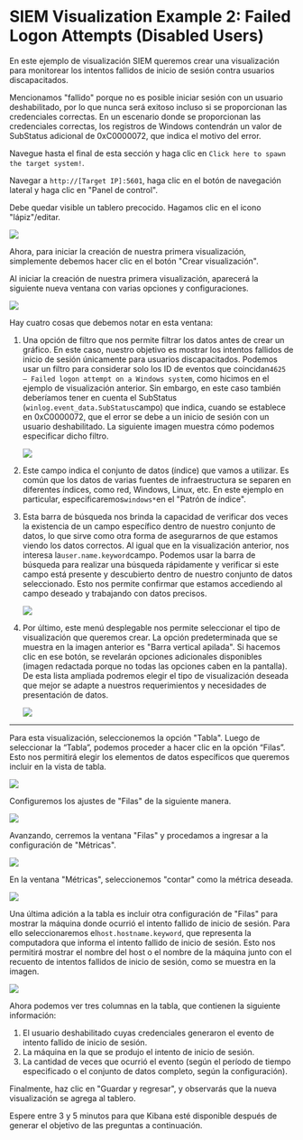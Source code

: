 # SIEM Visualization Example 2: Failed Logon Attempts (Disabled Users)

En este ejemplo de visualización SIEM queremos crear una visualización para monitorear los intentos fallidos de inicio de sesión contra usuarios discapacitados.

Mencionamos "fallido" porque no es posible iniciar sesión con un usuario deshabilitado, por lo que nunca será exitoso incluso si se proporcionan las credenciales correctas. En un escenario donde se proporcionan las credenciales correctas, los registros de Windows contendrán un valor de SubStatus adicional de 0xC0000072, que indica el motivo del error.

Navegue hasta el final de esta sección y haga clic en `Click here to spawn the target system!`.

Navegar a `http://[Target IP]:5601`, haga clic en el botón de navegación lateral y haga clic en "Panel de control".

Debe quedar visible un tablero precocido. Hagamos clic en el icono "lápiz"/editar.

![](visualization16.webp)

Ahora, para iniciar la creación de nuestra primera visualización, simplemente debemos hacer clic en el botón "Crear visualización".

Al iniciar la creación de nuestra primera visualización, aparecerá la siguiente nueva ventana con varias opciones y configuraciones.

![](visualization1.webp)

Hay cuatro cosas que debemos notar en esta ventana:

1. Una opción de filtro que nos permite filtrar los datos antes de crear un gráfico. En este caso, nuestro objetivo es mostrar los intentos fallidos de inicio de sesión únicamente para usuarios discapacitados. Podemos usar un filtro para considerar solo los ID de eventos que coincidan`4625 – Failed logon attempt on a Windows system`, como hicimos en el ejemplo de visualización anterior. Sin embargo, en este caso también deberíamos tener en cuenta el SubStatus (`winlog.event_data.SubStatus`campo) que indica, cuando se establece en 0xC0000072, que el error se debe a un inicio de sesión con un usuario deshabilitado. La siguiente imagen muestra cómo podemos especificar dicho filtro.
    
    ![](visualization30.webp)
    
2. Este campo indica el conjunto de datos (índice) que vamos a utilizar. Es común que los datos de varias fuentes de infraestructura se separen en diferentes índices, como red, Windows, Linux, etc. En este ejemplo en particular, especificaremos`windows*`en el "Patrón de índice".
3. Esta barra de búsqueda nos brinda la capacidad de verificar dos veces la existencia de un campo específico dentro de nuestro conjunto de datos, lo que sirve como otra forma de asegurarnos de que estamos viendo los datos correctos. Al igual que en la visualización anterior, nos interesa la`user.name.keyword`campo. Podemos usar la barra de búsqueda para realizar una búsqueda rápidamente y verificar si este campo está presente y descubierto dentro de nuestro conjunto de datos seleccionado. Esto nos permite confirmar que estamos accediendo al campo deseado y trabajando con datos precisos.
    
    ![](visualization11.webp)
    
4. Por último, este menú desplegable nos permite seleccionar el tipo de visualización que queremos crear. La opción predeterminada que se muestra en la imagen anterior es "Barra vertical apilada". Si hacemos clic en ese botón, se revelarán opciones adicionales disponibles (imagen redactada porque no todas las opciones caben en la pantalla). De esta lista ampliada podremos elegir el tipo de visualización deseada que mejor se adapte a nuestros requerimientos y necesidades de presentación de datos.
    
    ![](visualization4.webp)
    

---

Para esta visualización, seleccionemos la opción "Tabla". Luego de seleccionar la “Tabla”, podemos proceder a hacer clic en la opción “Filas”. Esto nos permitirá elegir los elementos de datos específicos que queremos incluir en la vista de tabla.

![](https://academy.hackthebox.com/storage/modules/211/visualization5.png)

Configuremos los ajustes de "Filas" de la siguiente manera.

![](visualization6.webp)

Avanzando, cerremos la ventana "Filas" y procedamos a ingresar a la configuración de "Métricas".

![](visualization7.webp)

En la ventana "Métricas", seleccionemos "contar" como la métrica deseada.

![](visualization8.webp)

Una última adición a la tabla es incluir otra configuración de "Filas" para mostrar la máquina donde ocurrió el intento fallido de inicio de sesión. Para ello seleccionaremos el`host.hostname.keyword`, que representa la computadora que informa el intento fallido de inicio de sesión. Esto nos permitirá mostrar el nombre del host o el nombre de la máquina junto con el recuento de intentos fallidos de inicio de sesión, como se muestra en la imagen.

![](https://academy.hackthebox.com/storage/modules/211/visualization31.png)

Ahora podemos ver tres columnas en la tabla, que contienen la siguiente información:

1. El usuario deshabilitado cuyas credenciales generaron el evento de intento fallido de inicio de sesión.
2. La máquina en la que se produjo el intento de inicio de sesión.
3. La cantidad de veces que ocurrió el evento (según el período de tiempo especificado o el conjunto de datos completo, según la configuración).

Finalmente, haz clic en "Guardar y regresar", y observarás que la nueva visualización se agrega al tablero.

Espere entre 3 y 5 minutos para que Kibana esté disponible después de generar el objetivo de las preguntas a continuación.